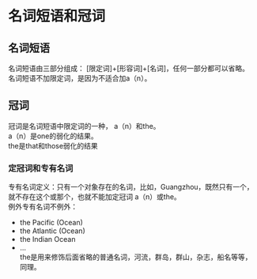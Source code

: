 # 名词短语和冠词

## 名词短语

名词短语由三部分组成： [限定词]+[形容词]+[名词]，任何一部分都可以省略。
名词短语不加限定词，是因为不适合加a（n）。

## 冠词

冠词是名词短语中限定词的一种， a（n）和the。  
a（n）是one的弱化的结果。  
the是that和those弱化的结果

### 定冠词和专有名词
专有名词定义：只有一个对象存在的名词，比如，Guangzhou，既然只有一个，就不存在这个或那个，也就不能加定冠词 a（n）或the。  
例外专有名词不例外： 
- the Pacific (Ocean)  
- the Atlantic (Ocean)
- the Indian Ocean
- ...  
the是用来修饰后面省略的普通名词，河流，群岛，群山，杂志，船名等等，同理。  
